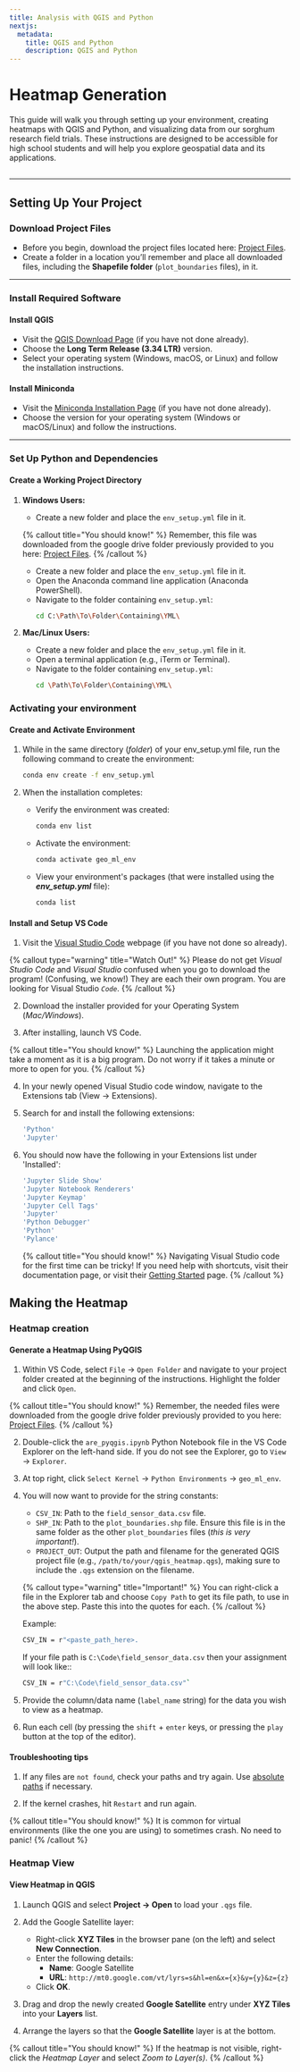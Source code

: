 ```yaml
---
title: Analysis with QGIS and Python
nextjs:
  metadata:
    title: QGIS and Python
    description: QGIS and Python
---
```


# Heatmap Generation

This guide will walk you through setting up your environment, creating heatmaps with QGIS and Python, and visualizing data from our sorghum research field trials. These instructions are designed to be accessible for high school students and will help you explore geospatial data and its applications.

## <!-- ![Heatmap result image](./heatmap.png) -->

---

## Setting Up Your Project

### Download Project Files

- Before you begin, download the project files located here: [Project Files](https://drive.google.com/drive/folders/1tVPbNnlWsZem3CviXxUAObnSZgv9GWk3).
- Create a folder in a location you’ll remember and place all downloaded files, including the **Shapefile folder** (`plot_boundaries` files), in it.

---

### Install Required Software

#### **Install QGIS**

- Visit the [QGIS Download Page](https://qgis.org/download/) (if you have not done already).
- Choose the **Long Term Release (3.34 LTR)** version.
- Select your operating system (Windows, macOS, or Linux) and follow the installation instructions.

#### **Install Miniconda**

- Visit the [Miniconda Installation Page](https://docs.anaconda.com/miniconda/install/) (if you have not done already).
- Choose the version for your operating system (Windows or macOS/Linux) and follow the instructions.

---

### Set Up Python and Dependencies

#### **Create a Working Project Directory**

1. **Windows Users:**

   - Create a new folder and place the `env_setup.yml` file in it.

   {% callout title="You should know!" %}
   Remember, this file was downloaded from the google drive folder previously provided to you here: [Project Files](https://drive.google.com/drive/folders/1tVPbNnlWsZem3CviXxUAObnSZgv9GWk3).
   {% /callout %}

   - Create a new folder and place the `env_setup.yml` file in it.
   - Open the Anaconda command line application (Anaconda PowerShell).
   - Navigate to the folder containing `env_setup.yml`:
     ```bash
     cd C:\Path\To\Folder\Containing\YML\
     ```

2. **Mac/Linux Users:**
   - Create a new folder and place the `env_setup.yml` file in it.
   - Open a terminal application (e.g., iTerm or Terminal).
   - Navigate to the folder containing `env_setup.yml`:
     ```bash
     cd \Path\To\Folder\Containing\YML\
     ```

### Activating your environment

#### **Create and Activate Environment**

1. While in the same directory (_folder_) of your env_setup.yml file, run the following command to create the environment:
   ```bash
   conda env create -f env_setup.yml
   ```
2. When the installation completes:

   - Verify the environment was created:

     ```bash
     conda env list
     ```

   - Activate the environment:

     ```bash
     conda activate geo_ml_env
     ```

   - View your environment's packages (that were installed using the _**env_setup.yml**_ file):
     ```bash
     conda list
     ```

#### **Install and Setup VS Code**

1. Visit the [Visual Studio Code](https://code.visualstudio.com/) webpage (if you have not done so already).

{% callout type="warning" title="Watch Out!" %}
Please do not get _Visual Studio Code_ and _Visual Studio_ confused when you go to download the program! (Confusing, we know!) They are each their own program. You are looking for Visual Studio _`Code`_.
{% /callout %}

2. Download the installer provided for your Operating System (_Mac/Windows_).

3. After installing, launch VS Code.

{% callout title="You should know!" %}
Launching the application might take a moment as it is a big program. Do not worry if it takes a minute or more to open for you.
{% /callout %}

4. In your newly opened Visual Studio code window, navigate to the Extensions tab (View -> Extensions).

5. Search for and install the following extensions:

   ```bash
   'Python'
   'Jupyter'
   ```

6. You should now have the following in your Extensions list under 'Installed':
   ```bash
   'Jupyter Slide Show'
   'Jupyter Notebook Renderers'
   'Jupyter Keymap'
   'Jupyter Cell Tags'
   'Jupyter'
   'Python Debugger'
   'Python'
   'Pylance'
   ```
   {% callout title="You should know!" %}
   Navigating Visual Studio code for the first time can be tricky! If you need help with shortcuts, visit their documentation page, or visit their [Getting Started](https://code.visualstudio.com/docs/getstarted/keybindings) page.
   {% /callout %}

## Making the Heatmap

### Heatmap creation

#### **Generate a Heatmap Using PyQGIS**

1. Within VS Code, select `File` -> `Open Folder` and navigate to your project folder created at the beginning of the instructions. Highlight the folder and click `Open`.

{% callout title="You should know!" %}
Remember, the needed files were downloaded from the google drive folder previously provided to you here: [Project Files](https://drive.google.com/drive/folders/1tVPbNnlWsZem3CviXxUAObnSZgv9GWk3).
{% /callout %}

2. Double-click the `are_pyqgis.ipynb` Python Notebook file in the VS Code Explorer on the left-hand side. If you do not see the Explorer, go to `View` -> `Explorer`.

3. At top right, click `Select Kernel` -> `Python Environments` -> `geo_ml_env`.

4. You will now want to provide for the string constants:

   - `CSV_IN`: Path to the `field_sensor_data.csv` file.
   - `SHP_IN`: Path to the `plot_boundaries.shp` file. Ensure this file is in the same folder as the other `plot_boundaries` files (_this is very important!_).
   - `PROJECT_OUT`: Output the path and filename for the generated QGIS project file (e.g., `/path/to/your/qgis_heatmap.qgs`), making sure to include the `.qgs` extension on the filename.

   {% callout type="warning" title="Important!" %}
   You can right-click a file in the Explorer tab and choose `Copy Path` to get its file path, to use in the above step. Paste this into the quotes for each.
   {% /callout %}

   Example:

   ```bash
   CSV_IN = r"<paste_path_here>.
   ```

   If your file path is `C:\Code\field_sensor_data.csv` then your assignment will look like::

   ```bash
   CSV_IN = r"C:\Code\field_sensor_data.csv"`
   ```

5. Provide the column/data name (`label_name` string) for the data you wish to view as a heatmap.

6. Run each cell (by pressing the `shift` + `enter` keys, or pressing the `play` button at the top of the editor).

#### **Troubleshooting tips**

1. If any files are `not found`, check your paths and try again. Use [absolute paths](https://www.redhat.com/en/blog/linux-path-absolute-relative) if necessary.

2. If the kernel crashes, hit `Restart` and run again.

{% callout title="You should know!" %}
It is common for virtual environments (like the one you are using) to sometimes crash. No need to panic!
{% /callout %}

### Heatmap View

#### View Heatmap in QGIS

1. Launch QGIS and select **Project → Open** to load your `.qgs` file.

2. Add the Google Satellite layer:

   - Right-click **XYZ Tiles** in the browser pane (on the left) and select **New Connection**.
   - Enter the following details:
     - **Name**: Google Satellite
     - **URL**: `http://mt0.google.com/vt/lyrs=s&hl=en&x={x}&y={y}&z={z}`
   - Click **OK**.

3. Drag and drop the newly created **Google Satellite** entry under **XYZ Tiles** into your **Layers** list.

4. Arrange the layers so that the **Google Satellite** layer is at the bottom.

{% callout title="You should know!" %}
If the heatmap is not visible, right-click the _Heatmap Layer_ and select _Zoom to Layer(s)_.
{% /callout %}
